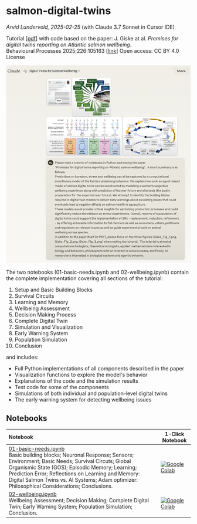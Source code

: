 # salmon-digital-twins

_Arvid Lundervold, 2025-02-25_ (with Claude 3.7 Sonnet in Cursor IDE)


Tutorial [[pdf](https://github.com/arvidl/salmon-digital-twins/blob/main/papers/Giske_Dumitru_etal_2025.pdf?raw=true)] with code based on the paper: J. Giske at al. _Premises for digital twins reporting on Atlantic salmon wellbeing_. <br>Behavioural Processes 2025;226:105163 [[link](https://www.sciencedirect.com/science/article/pii/S0376635725000257)] Open access: CC BY 4.0 License


<img src="https://github.com/arvidl/salmon-digital-twins/blob/main/assets/Claude_3.7_Sonnet_prompt.png?raw=true" alt="Salmon Digital Twin" width="800"/>


The two notebooks (01-basic-needs.ipynb and 02-wellbeing.ipynb) contain the complete implementation covering all sections of the tutorial:

1. Setup and Basic Building Blocks
2. Survival Circuits
3. Learning and Memory  
4. Wellbeing Assessment
5. Decision Making Process
6. Complete Digital Twin
7. Simulation and Visualization
8. Early Warning System
9. Population Simulation
10. Conclusion

and includes:

- Full Python implementations of all components described in the paper
- Visualization functions to explore the model's behavior
- Explanations of the code and the simulation results
- Test code for some of the components
- Simulations of both individual and population-level digital twins
- The early warning system for detecting wellbeing issues



## Notebooks

| Notebook    |      1-Click Notebook      |
|:----------|------|
|  [01-basic-needs.ipynb](https://nbviewer.jupyter.org/github/arvidl/blob/main/notebooks/01-basic-needs.ipynb)<br> Basic building blocks; Neuronal Response; Sensors; Environment; Basic Needs;  Survival Circuts; Global Organismic State (GOS); Episodic Memory; Learning; Prediction Error; Reflections on Learning and Memory: Digital Salmon Twins vs. AI Systems; Adam optimizer: Philosophical Considerations; Conclusions.     | [![Google Colab](https://colab.research.google.com/assets/colab-badge.svg)](https://colab.research.google.com/github/arvidl/blob/main/notebooks/01-basic-needs.ipynb)|
|  [02-wellbeing.ipynb](https://nbviewer.jupyter.org/github/arvidl/blob/main/notebooks/02-wellbeing.ipynb)<br> Wellbeing Assessment; Decision Making; Complete Digital Twin; Early Warning System; Population Simulation; Conclusion. | [![Google Colab](https://colab.research.google.com/assets/colab-badge.svg)](https://colab.research.google.com/github/MMIV-ML/BMED365-2025/blob/main/Lab5-Comp-Mod/notebooks/01-action-potentials.ipynb)|
